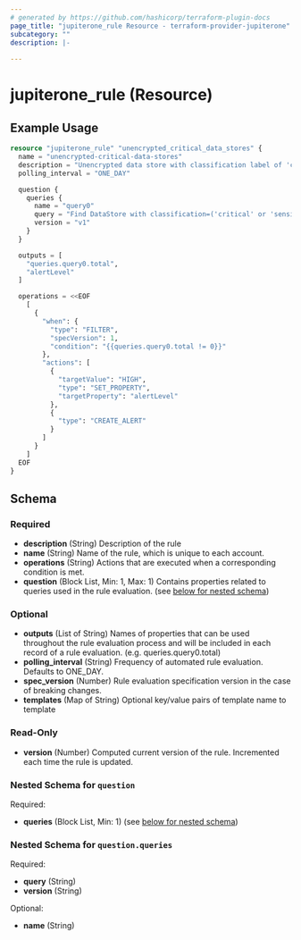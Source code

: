 ```yaml
---
# generated by https://github.com/hashicorp/terraform-plugin-docs
page_title: "jupiterone_rule Resource - terraform-provider-jupiterone"
subcategory: ""
description: |-
  
---
```


# jupiterone_rule (Resource)



## Example Usage

```terraform
resource "jupiterone_rule" "unencrypted_critical_data_stores" {
  name = "unencrypted-critical-data-stores"
  description = "Unencrypted data store with classification label of 'critical' or 'sensitive' or 'confidential' or 'restricted'"
  polling_interval = "ONE_DAY"

  question {
    queries {
      name = "query0"
      query = "Find DataStore with classification=('critical' or 'sensitive' or 'confidential' or 'restricted') and encrypted!=true"
      version = "v1"
    }
  }

  outputs = [
    "queries.query0.total",
    "alertLevel"
  ]

  operations = <<EOF
    [
      {
        "when": {
          "type": "FILTER",
          "specVersion": 1,
          "condition": "{{queries.query0.total != 0}}"
        },
        "actions": [
          {
            "targetValue": "HIGH",
            "type": "SET_PROPERTY",
            "targetProperty": "alertLevel"
          },
          {
            "type": "CREATE_ALERT"
          }
        ]
      }
    ]
  EOF
}
```

<!-- schema generated by tfplugindocs -->
## Schema

### Required

- **description** (String) Description of the rule
- **name** (String) Name of the rule, which is unique to each account.
- **operations** (String) Actions that are executed when a corresponding condition is met.
- **question** (Block List, Min: 1, Max: 1) Contains properties related to queries used in the rule evaluation. (see [below for nested schema](#nestedblock--question))

### Optional

- **outputs** (List of String) Names of properties that can be used throughout the rule evaluation process and will be included in each record of a rule evaluation. (e.g. queries.query0.total)
- **polling_interval** (String) Frequency of automated rule evaluation. Defaults to ONE_DAY.
- **spec_version** (Number) Rule evaluation specification version in the case of breaking changes.
- **templates** (Map of String) Optional key/value pairs of template name to template

### Read-Only

- **version** (Number) Computed current version of the rule. Incremented each time the rule is updated.

<a id="nestedblock--question"></a>
### Nested Schema for `question`

Required:

- **queries** (Block List, Min: 1) (see [below for nested schema](#nestedblock--question--queries))

<a id="nestedblock--question--queries"></a>
### Nested Schema for `question.queries`

Required:

- **query** (String)
- **version** (String)

Optional:

- **name** (String)


